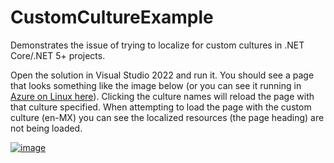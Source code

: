 # CustomCultureExample
Demonstrates the issue of trying to localize for custom cultures in .NET Core/.NET 5+ projects.

Open the solution in Visual Studio 2022 and run it. You should see a page that looks something like the image below (or you can see it running in [Azure on Linux here](https://dedward-customcultureissue.azurewebsites.net/)). Clicking the culture names will reload the page with that culture specified. When attempting to load the page with the custom culture (en-MX) you can see the localized resources (the page heading) are not being loaded.

[![image](https://user-images.githubusercontent.com/249088/140424548-34b673d8-faf2-43c9-9841-86b9258967cd.png)](https://dedward-customcultureissue.azurewebsites.net/)
